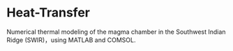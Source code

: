# Heat-Transfer
Numerical thermal modeling of the magma chamber in the Southwest Indian Ridge (SWIR)，using MATLAB and COMSOL.

